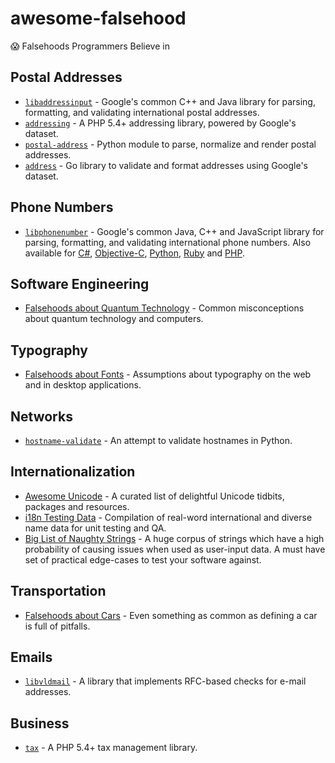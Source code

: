 # awesome-falsehood

😱 Falsehoods Programmers Believe in

## Postal Addresses

- [`libaddressinput`](https://github.com/googlei18n/libaddressinput) - Google's common C++ and Java library for parsing, formatting, and validating international postal addresses.
- [`addressing`](https://github.com/commerceguys/addressing) - A PHP 5.4+ addressing library, powered by Google's dataset.
- [`postal-address`](https://github.com/scaleway/postal-address) - Python module to parse, normalize and render postal addresses.
- [`address`](https://github.com/Boostport/address) - Go library to validate and format addresses using Google's dataset.

## Phone Numbers

- [`libphonenumber`](https://github.com/googlei18n/libphonenumber) - Google's common Java, C++ and JavaScript library for parsing, formatting, and validating international phone numbers. Also available for [C#](https://github.com/twcclegg/libphonenumber-csharp), [Objective-C](https://github.com/iziz/libPhoneNumber-iOS), [Python](https://github.com/daviddrysdale/python-phonenumbers), [Ruby](https://github.com/sstephenson/global_phone) and [PHP](https://github.com/giggsey/libphonenumber-for-php).

## Software Engineering

- [Falsehoods about Quantum Technology](https://github.com/gottfriedsz/falsehoods-quantum) - Common misconceptions about quantum technology and computers.

## Typography

- [Falsehoods about Fonts](https://github.com/RoelN/Font-Falsehoods) - Assumptions about typography on the web and in desktop applications.

## Networks

- [`hostname-validate`](https://github.com/jakeogh/hostname-validate) - An attempt to validate hostnames in Python.

## Internationalization

- [Awesome Unicode](https://github.com/Wisdom/Awesome-Unicode) - A curated list of delightful Unicode tidbits, packages and resources.
- [i18n Testing Data](https://github.com/patch/i18n-testing) - Compilation of real-word international and diverse name data for unit testing and QA.
- [Big List of Naughty Strings](https://github.com/minimaxir/big-list-of-naughty-strings) - A huge corpus of strings which have a high probability of causing issues when used as user-input data. A must have set of practical edge-cases to test your software against.

## Transportation

- [Falsehoods about Cars](https://github.com/driveto/falsehoods-about-cars) - Even something as common as defining a car is full of pitfalls.

## Emails

- [`libvldmail`](https://github.com/dertuxmalwieder/libvldmail) - A library that implements RFC-based checks for e-mail addresses.

## Business

- [`tax`](https://github.com/commerceguys/tax) - A PHP 5.4+ tax management library.
